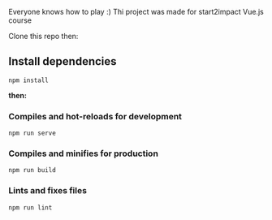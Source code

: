 Everyone knows how to play :)
Thi project was made for start2impact Vue.js course

Clone this repo then:

## Install dependencies
`npm install`

**then:**

### Compiles and hot-reloads for development

```
npm run serve
```

### Compiles and minifies for production

```
npm run build
```

### Lints and fixes files

```
npm run lint
```
